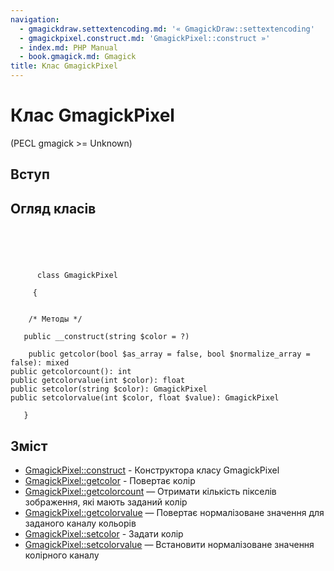```yaml
---
navigation:
  - gmagickdraw.settextencoding.md: '« GmagickDraw::settextencoding'
  - gmagickpixel.construct.md: 'GmagickPixel::construct »'
  - index.md: PHP Manual
  - book.gmagick.md: Gmagick
title: Клас GmagickPixel
---
```

# Клас GmagickPixel

(PECL gmagick >= Unknown)

## Вступ

## Огляд класів

```classsynopsis


    
    
     
      class GmagickPixel
     
     {
    

    /* Методы */
    
   public __construct(string $color = ?)

    public getcolor(bool $as_array = false, bool $normalize_array = false): mixed
public getcolorcount(): int
public getcolorvalue(int $color): float
public setcolor(string $color): GmagickPixel
public setcolorvalue(int $color, float $value): GmagickPixel

   }
```

## Зміст

-   [GmagickPixel::construct](gmagickpixel.construct.md) - Конструктора класу GmagickPixel
-   [GmagickPixel::getcolor](gmagickpixel.getcolor.md) - Повертає колір
-   [GmagickPixel::getcolorcount](gmagickpixel.getcolorcount.md) — Отримати кількість пікселів зображення, які мають заданий колір
-   [GmagickPixel::getcolorvalue](gmagickpixel.getcolorvalue.md) — Повертає нормалізоване значення для заданого каналу кольорів
-   [GmagickPixel::setcolor](gmagickpixel.setcolor.md) - Задати колір
-   [GmagickPixel::setcolorvalue](gmagickpixel.setcolorvalue.md) — Встановити нормалізоване значення колірного каналу

